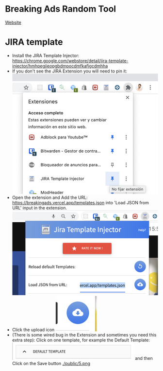 # Breaking Ads Random Tool

[Website](https://breakingads.vercel.app/)


# JIRA template

- Install the JIRA Template Injector: https://chrome.google.com/webstore/detail/jira-template-injector/hmhpegjieopgbdmpocdmfkafjgcdmhha
- If you don't see the JIRA Extension you will need to pin it:
![./public/3.png](./public/3.png)
- Open the extension and Add the URL: https://breakingads.vercel.app/templates.json into 'Load JSON from URL' input in the extension.
![./public/1.png](./public/1.png)
- Click the upload icon ![./public/2.png](./public/2.png)
- (There is some wired bug in the Extension and sometimes you need this extra step): Click on one template, for example the Default Template: ![./public/4.png](./public/4.png) and then Click on the Save button [./public/5.png](./public/5.png)
